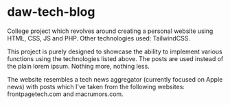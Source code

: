 # daw-tech-blog

College project which revolves around creating a personal website using HTML, CSS, JS and PHP.
Other technologies used: TailwindCSS.

This project is purely designed to showcase the ability to implement various functions using the technologies listed above. The posts are used instead of the plain lorem ipsum. Nothing more, nothing less.

The website resembles a tech news aggregator (currently focused on Apple news) with posts which I've taken from the following websites: frontpagetech.com and macrumors.com.


